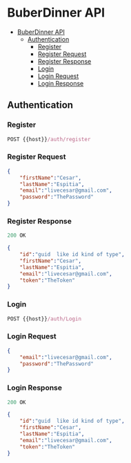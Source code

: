 # BuberDinner API

- [BuberDinner API](#buberdinner-api)
  - [Authentication](#authentication)
    - [Register](#register)
    - [Register Request](#register-request)
    - [Register Response](#register-response)
    - [Login](#login)
    - [Login Request](#login-request)
    - [Login Response](#login-response)

## Authentication

### Register

```js
POST {{host}}/auth/register
```

### Register Request

```json
{
    "firstName":"Cesar",
    "lastName":"Espitia",
    "email":"livecesar@gmail.com",
    "password":"ThePassword"
}
```

### Register Response

```js
200 OK
```

```json
{
    "id":"guid  like id kind of type",
    "firstName":"Cesar",
    "lastName":"Espitia",
    "email":"livecesar@gmail.com",
    "token":"TheToken"
}
```

### Login

```js
POST {{host}}/auth/Login
```

### Login Request

```json
{
    "email":"livecesar@gmail.com",
    "password":"ThePassword"
}
```

### Login Response

```js
200 OK
```

```json
{
    "id":"guid  like id kind of type",
    "firstName":"Cesar",
    "lastName":"Espitia",
    "email":"livecesar@gmail.com",
    "token":"TheToken"
}
```
